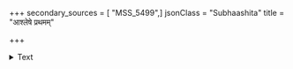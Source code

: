 +++
secondary_sources = [ "MSS_5499",]
jsonClass = "Subhaashita"
title = "आश्लेषे प्रथमम्"

+++

<details><summary>Text</summary>

आश्लेषे प्रथमं क्रमादपहृते हृद्येऽधरस्यार्पणे केलिद्यूतविधौ पणं प्रियतमे कान्तां पुनः पृच्छति।  
अन्तर्गूढविगाढसंभ्रमरसस्फारीभवद्गण्डया तूष्णीं शारिविसारणाय निहितः स्वेदाम्बुगर्भः करः॥
</details>
